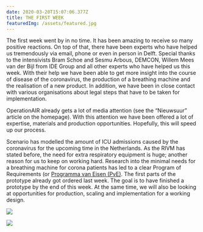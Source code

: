 ```yaml
---
date: 2020-03-20T15:07:06.377Z
title: THE FIRST WEEK
featuredImg: /assets/featured.jpg
---
```

The first week went by in no time. It has been amazing to receive so many positive reactions. On top of that, there have been experts who have helped us tremendously via email, phone or even in person in Delft. Special thanks to the intensivists Bram Schoe and Sesmu Arbous, DEMCON, Willem Mees van der Bijl from IDE Group and all other experts who have helped us this week. With their help we have been able to get more insight into the course of disease of the coronavirus, the production of a breathing machine and the realisation of a new product.
In addition, we have been in close contact with various organisations about legal steps that have to be taken for implementation. 

OperationAIR already gets a lot of media attention (see the “Nieuwsuur” article on the homepage). With this attention we have been offered a lot of expertise, materials and production opportunities. Hopefully, this will speed up our process.

Scenario has modelled the amount of ICU admissions caused by the coronavirus for the upcoming time in the Netherlands. As the RIVM has stated before, the need for extra respiratory equipment is huge; another reason for us to keep on working hard. Research into the minimal needs for a breathing machine for corona patients has led to a clear Program of Requirements (or [Programma van Eisen (PvE)](/ontwerpeisen). The first parts of the prototype already got ordered last week. The goal is to have finished a prototype by the end of this week. At the same time, we will also be looking at opportunities for production, scaling and implementation for a working design.

![](/assets/img_0620.jpg)

![](/assets/img_0700-2.jpg)